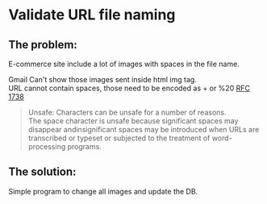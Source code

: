 # Validate URL file naming


## The problem: 

E-commerce site include a lot of images with spaces in the file name. 

Gmail Can't show those images sent inside html img tag.  
URL cannot contain spaces, those need to be encoded as + or %20 [RFC 1738](https://tools.ietf.org/html/rfc1738#section-2.2)

> Unsafe:
>   Characters can be unsafe for a number of reasons.  
>   The space character is unsafe because significant spaces may disappear andinsignificant spaces may be introduced when URLs are transcribed or typeset or subjected to the treatment of word-processing programs.


## The solution:

Simple program to change all images and update the DB.
